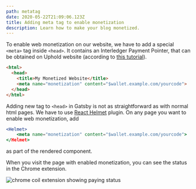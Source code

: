 ```yaml
---
path: metatag
date: 2020-05-22T21:09:06.123Z
title: Adding meta tag to enable monetization
description: Learn how to make your blog monetized.
---
```

To enable web monetization on our website, we have to add a special `<meta>` tag inside `<head>`.  It contains an Interledger Payment Pointer, that can be obtained on Uphold website (according to [this tutorial](https://webmonetization.org/docs/uphold)).

```html
<html>
  <head>
    <title>My Monetized Website</title>
    <meta name="monetization" content="$wallet.example.com/yourcode">
  </head>
</html>
```

Adding new tag to `<head>` in Gatsby is not as straightforward as with normal html pages. We have to use [React Helmet](https://www.gatsbyjs.org/packages/gatsby-plugin-react-helmet/) plugin. On any page you want to enable web monetization, add 

```jsx
<Helmet>
    <meta name="monetization" content="$wallet.example.com/yourcode">
</Helmet>
```

as part of the rendered component.

When you visit the page with enabled monetization, you can see the status in the Chrome extension.

![chrome coil extension showing paying status](assets/coil-extension.png)